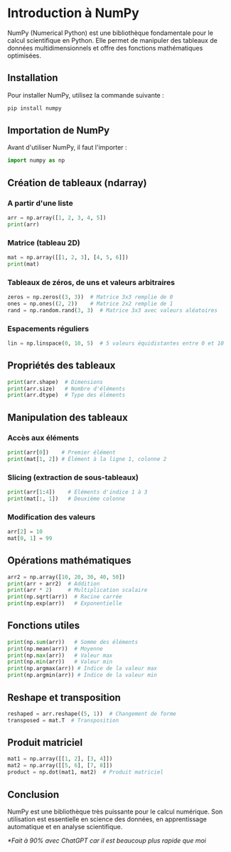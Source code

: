 # Introduction à NumPy

NumPy (Numerical Python) est une bibliothèque fondamentale pour le calcul scientifique en Python. Elle permet de manipuler des tableaux de données multidimensionnels et offre des fonctions mathématiques optimisées.

## Installation

Pour installer NumPy, utilisez la commande suivante :

```bash
pip install numpy
```

## Importation de NumPy

Avant d'utiliser NumPy, il faut l'importer :

```python
import numpy as np
```

## Création de tableaux (ndarray)

### A partir d'une liste

```python
arr = np.array([1, 2, 3, 4, 5])
print(arr)
```

### Matrice (tableau 2D)

```python
mat = np.array([[1, 2, 3], [4, 5, 6]])
print(mat)
```

### Tableaux de zéros, de uns et valeurs arbitraires

```python
zeros = np.zeros((3, 3))  # Matrice 3x3 remplie de 0
ones = np.ones((2, 2))    # Matrice 2x2 remplie de 1
rand = np.random.rand(3, 3)  # Matrice 3x3 avec valeurs aléatoires
```

### Espacements réguliers

```python
lin = np.linspace(0, 10, 5)  # 5 valeurs équidistantes entre 0 et 10
```

## Propriétés des tableaux

```python
print(arr.shape)  # Dimensions
print(arr.size)   # Nombre d'éléments
print(arr.dtype)  # Type des éléments
```

## Manipulation des tableaux

### Accès aux éléments

```python
print(arr[0])    # Premier élément
print(mat[1, 2]) # Élément à la ligne 1, colonne 2
```

### Slicing (extraction de sous-tableaux)

```python
print(arr[1:4])    # Éléments d'indice 1 à 3
print(mat[:, 1])   # Deuxième colonne
```

### Modification des valeurs

```python
arr[2] = 10
mat[0, 1] = 99
```

## Opérations mathématiques

```python
arr2 = np.array([10, 20, 30, 40, 50])
print(arr + arr2)  # Addition
print(arr * 2)     # Multiplication scalaire
print(np.sqrt(arr))  # Racine carrée
print(np.exp(arr))   # Exponentielle
```

## Fonctions utiles

```python
print(np.sum(arr))   # Somme des éléments
print(np.mean(arr))  # Moyenne
print(np.max(arr))   # Valeur max
print(np.min(arr))   # Valeur min
print(np.argmax(arr)) # Indice de la valeur max
print(np.argmin(arr)) # Indice de la valeur min
```

## Reshape et transposition

```python
reshaped = arr.reshape((5, 1))  # Changement de forme
transposed = mat.T  # Transposition
```

## Produit matriciel

```python
mat1 = np.array([[1, 2], [3, 4]])
mat2 = np.array([[5, 6], [7, 8]])
product = np.dot(mat1, mat2)  # Produit matriciel
```

## Conclusion

NumPy est une bibliothèque très puissante pour le calcul numérique. Son utilisation est essentielle en science des données, en apprentissage automatique et en analyse scientifique.

*\*Fait à 90% avec ChatGPT car il est beaucoup plus rapide que moi*
